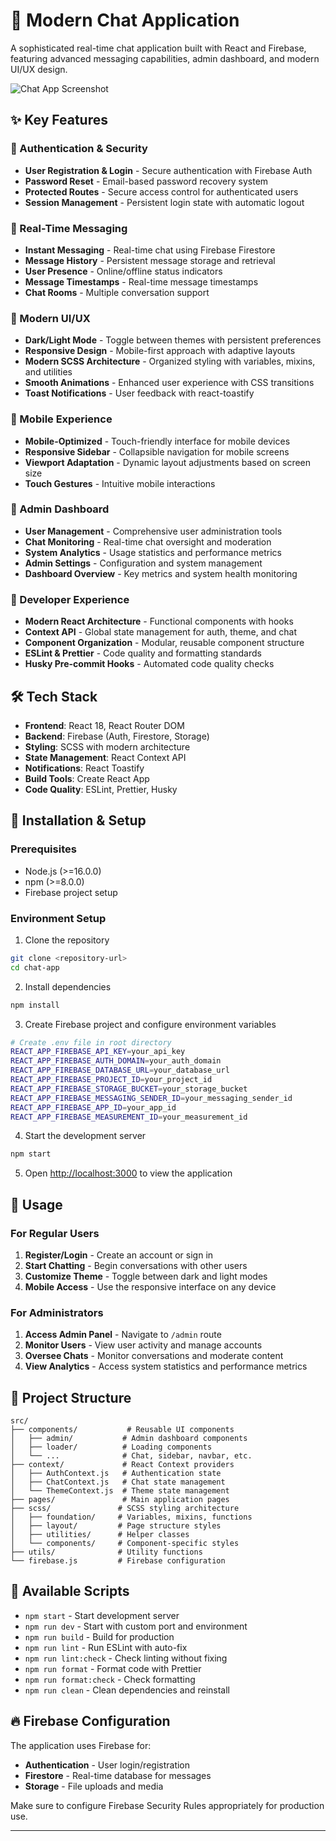 # 💬 Modern Chat Application

A sophisticated real-time chat application built with React and Firebase, featuring advanced messaging capabilities, admin dashboard, and modern UI/UX design.

![Chat App Screenshot](https://via.placeholder.com/800x400/1a1a1a/ffffff?text=Chat+Application+Interface)

## ✨ Key Features

### 🔐 Authentication & Security

- **User Registration & Login** - Secure authentication with Firebase Auth
- **Password Reset** - Email-based password recovery system
- **Protected Routes** - Secure access control for authenticated users
- **Session Management** - Persistent login state with automatic logout

### 💬 Real-Time Messaging

- **Instant Messaging** - Real-time chat using Firebase Firestore
- **Message History** - Persistent message storage and retrieval
- **User Presence** - Online/offline status indicators
- **Message Timestamps** - Real-time message timestamps
- **Chat Rooms** - Multiple conversation support

### 🎨 Modern UI/UX

- **Dark/Light Mode** - Toggle between themes with persistent preferences
- **Responsive Design** - Mobile-first approach with adaptive layouts
- **Modern SCSS Architecture** - Organized styling with variables, mixins, and utilities
- **Smooth Animations** - Enhanced user experience with CSS transitions
- **Toast Notifications** - User feedback with react-toastify

### 📱 Mobile Experience

- **Mobile-Optimized** - Touch-friendly interface for mobile devices
- **Responsive Sidebar** - Collapsible navigation for mobile screens
- **Viewport Adaptation** - Dynamic layout adjustments based on screen size
- **Touch Gestures** - Intuitive mobile interactions

### 👑 Admin Dashboard

- **User Management** - Comprehensive user administration tools
- **Chat Monitoring** - Real-time chat oversight and moderation
- **System Analytics** - Usage statistics and performance metrics
- **Admin Settings** - Configuration and system management
- **Dashboard Overview** - Key metrics and system health monitoring

### 🔧 Developer Experience

- **Modern React Architecture** - Functional components with hooks
- **Context API** - Global state management for auth, theme, and chat
- **Component Organization** - Modular, reusable component structure
- **ESLint & Prettier** - Code quality and formatting standards
- **Husky Pre-commit Hooks** - Automated code quality checks

## 🛠️ Tech Stack

- **Frontend**: React 18, React Router DOM
- **Backend**: Firebase (Auth, Firestore, Storage)
- **Styling**: SCSS with modern architecture
- **State Management**: React Context API
- **Notifications**: React Toastify
- **Build Tools**: Create React App
- **Code Quality**: ESLint, Prettier, Husky

## 🚀 Installation & Setup

### Prerequisites

- Node.js (>=16.0.0)
- npm (>=8.0.0)
- Firebase project setup

### Environment Setup

1. Clone the repository

```bash
git clone <repository-url>
cd chat-app
```

2. Install dependencies

```bash
npm install
```

3. Create Firebase project and configure environment variables

```bash
# Create .env file in root directory
REACT_APP_FIREBASE_API_KEY=your_api_key
REACT_APP_FIREBASE_AUTH_DOMAIN=your_auth_domain
REACT_APP_FIREBASE_DATABASE_URL=your_database_url
REACT_APP_FIREBASE_PROJECT_ID=your_project_id
REACT_APP_FIREBASE_STORAGE_BUCKET=your_storage_bucket
REACT_APP_FIREBASE_MESSAGING_SENDER_ID=your_messaging_sender_id
REACT_APP_FIREBASE_APP_ID=your_app_id
REACT_APP_FIREBASE_MEASUREMENT_ID=your_measurement_id
```

4. Start the development server

```bash
npm start
```

5. Open [http://localhost:3000](http://localhost:3000) to view the application

## 📖 Usage

### For Regular Users

1. **Register/Login** - Create an account or sign in
2. **Start Chatting** - Begin conversations with other users
3. **Customize Theme** - Toggle between dark and light modes
4. **Mobile Access** - Use the responsive interface on any device

### For Administrators

1. **Access Admin Panel** - Navigate to `/admin` route
2. **Monitor Users** - View user activity and manage accounts
3. **Oversee Chats** - Monitor conversations and moderate content
4. **View Analytics** - Access system statistics and performance metrics

## 📁 Project Structure

```
src/
├── components/           # Reusable UI components
│   ├── admin/           # Admin dashboard components
│   ├── loader/          # Loading components
│   └── ...              # Chat, sidebar, navbar, etc.
├── context/             # React Context providers
│   ├── AuthContext.js   # Authentication state
│   ├── ChatContext.js   # Chat state management
│   └── ThemeContext.js  # Theme state management
├── pages/               # Main application pages
├── scss/               # SCSS styling architecture
│   ├── foundation/     # Variables, mixins, functions
│   ├── layout/         # Page structure styles
│   ├── utilities/      # Helper classes
│   └── components/     # Component-specific styles
├── utils/              # Utility functions
└── firebase.js         # Firebase configuration
```

## 🎯 Available Scripts

- `npm start` - Start development server
- `npm run dev` - Start with custom port and environment
- `npm run build` - Build for production
- `npm run lint` - Run ESLint with auto-fix
- `npm run lint:check` - Check linting without fixing
- `npm run format` - Format code with Prettier
- `npm run format:check` - Check formatting
- `npm run clean` - Clean dependencies and reinstall

## 🔥 Firebase Configuration

The application uses Firebase for:

- **Authentication** - User login/registration
- **Firestore** - Real-time database for messages
- **Storage** - File uploads and media

Make sure to configure Firebase Security Rules appropriately for production use.

---

